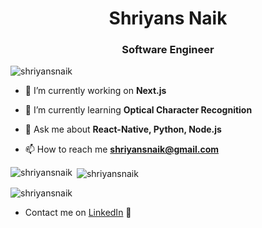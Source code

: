 <h1 align="center">Shriyans Naik</h1>
<h3 align="center"> Software Engineer</h3>

<p align="left"> <img src="https://komarev.com/ghpvc/?username=shriyansnaik&label=Profile%20views&color=ff7b00&style=flat" alt="shriyansnaik" /> </p>

- 🔭 I’m currently working on **Next.js**

- 🌱 I’m currently learning **Optical Character Recognition**

- 💬 Ask me about **React-Native, Python, Node.js**

- 📫 How to reach me **shriyansnaik@gmail.com**

<p><img align="left" src="https://github-readme-stats.vercel.app/api/top-langs?username=shriyansnaik&show_icons=true&locale=en&layout=compact" alt="shriyansnaik" /></p>

<p>&nbsp;<img align="center" src="https://github-readme-stats.vercel.app/api?username=shriyansnaik&show_icons=true&locale=en" alt="shriyansnaik" /></p>

<p><img align="center" src="https://github-readme-streak-stats.herokuapp.com/?user=shriyansnaik&" alt="shriyansnaik" /></p>

- Contact me on <a href="https://www.linkedin.com/in/shriyansnaik/">LinkedIn</a> 💼
